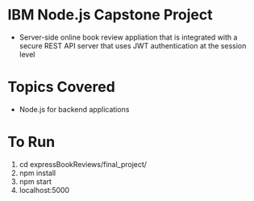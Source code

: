 # IBM Node.js Capstone Project
- Server-side online book review appliation that is integrated with a secure REST API server that uses JWT authentication at the session level

# Topics Covered
- Node.js for backend applications

# To Run
1. cd expressBookReviews/final_project/
2. npm install
3. npm start
4. localhost:5000
